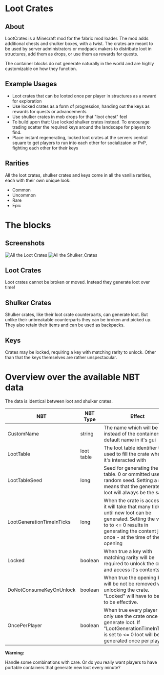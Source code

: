 # Loot Crates

## About

LootCrates is a Minecraft mod for the fabric mod loader. The mod adds additional chests and shulker boxes, with a twist.
The crates are meant to be used by server administrators or modpack makers to distribute loot in structures, add them as drops, or use them as rewards for quests.

The container blocks do not generate naturally in the world and are highly customizable on how they function.

## Example Usages

- Loot crates that can be looted once per player in structures as a reward for exploration
- Use locked crates as a form of progression, handing out the keys as rewards for quests or advancements
- Use shulker crates in mob drops for that "loot chest" feel
- To build upon that: Use locked shulker crates instead. To encourage trading scatter the required keys around the landscape for players to find.
- Place instant regenerating, locked loot crates at the servers central square to get players to run into each other for socializaton or PvP, fighting each other for their keys

## Rarities
All the loot crates, shulker crates and keys come in all the vanilla rarities, each with their own unique look:
- Common
- Uncommon
- Rare
- Epic

# The blocks

## Screenshots

![All the Loot Crates](./images/readme_screenshot_loot_crates.png)
![All the Shulker_Crates](./images/readme_screenshot_shulker_crates.png)

## Loot Crates
Loot crates cannot be broken or moved. Instead they generate loot over time!

## Shulker Crates
Shulker crates, like their loot crate counterparts, can generate loot.
But unlike their unbreakable counterparts they can be broken and picked up.
They also retain their items and can be used as backpacks.

## Keys
Crates may be locked, requiring a key with matching rarity to unlock.
Other than that the keys themselves are rather unspectacular.


# Overview over the available NBT data

The data is identical between loot and shulker crates.

NBT                       | NBT Type   | Effect
------------------------- | ---------- | ------
CustomName                | string     | The name which will be used instead of the containers default name in it's gui
LootTable                 | loot table | The loot table identifier to be used to fill the crate when it's interacted with
LootTableSeed             | long       | Seed for generating the loot table. 0 or ommitted uses a random seed. Setting a seed means that the generated loot will always be the same
LootGenerationTimeInTicks | long       | When the crate is accessed it will take that many ticks until new loot can be generated. Setting the value to to <= 0 results in generating the content just once - at the time of the first opening
Locked                    | boolean    | When true a key with matching rarity will be required to unlock the crate and access it's contents
DoNotConsumeKeyOnUnlock   | boolean    | When true the opening key will be not be removed when unlocking the crate. "Locked" will have to be true to be effective.
OncePerPlayer             | boolean    | When true every player can only use the crate once to generate loot. If "LootGenerationTimeInTicks" is set to <= 0 loot will be generated once per player

**Warning:**

Handle some combinations with care. Or do you really want players to have portable containers that generate new loot every minute?

